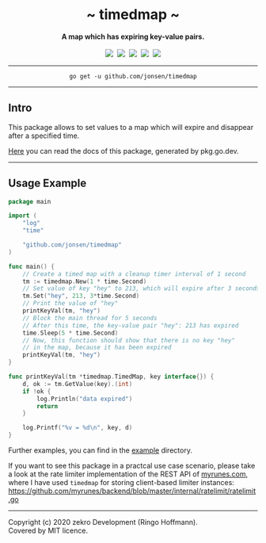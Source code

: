 <div align="center">
    <h1>~ timedmap ~</h1>
    <strong>A map which has expiring key-value pairs.</strong><br><br>
    <a href="https://pkg.go.dev/github.com/jonsen/timedmap"><img src="https://godoc.org/github.com/jonsen/timedmap?status.svg" /></a>&nbsp;
    <a href="https://github.com/jonsen/timedmap/actions/workflows/main-ci.yml" ><img src="https://github.com/jonsen/timedmap/actions/workflows/main-ci.yml/badge.svg" /></a>&nbsp;
    <a href="https://coveralls.io/github/jonsen/timedmap"><img src="https://coveralls.io/repos/github/jonsen/timedmap/badge.svg" /></a>&nbsp;
    <a href="https://goreportcard.com/report/github.com/jonsen/timedmap"><img src="https://goreportcard.com/badge/github.com/jonsen/timedmap"/></a>&nbsp;
	<a href="https://github.com/avelino/awesome-go"><img src="https://awesome.re/mentioned-badge.svg"/></a>
<br>
</div>

---

<div align="center">
    <code>go get -u github.com/jonsen/timedmap</code>
</div>

---

## Intro

This package allows to set values to a map which will expire and disappear after a specified time.

[Here](https://pkg.go.dev/github.com/jonsen/timedmap) you can read the docs of this package, generated by pkg.go.dev.

---

## Usage Example

```go
package main

import (
	"log"
	"time"

	"github.com/jonsen/timedmap"
)

func main() {
	// Create a timed map with a cleanup timer interval of 1 second
	tm := timedmap.New(1 * time.Second)
	// Set value of key "hey" to 213, which will expire after 3 seconds
	tm.Set("hey", 213, 3*time.Second)
	// Print the value of "hey"
	printKeyVal(tm, "hey")
	// Block the main thread for 5 seconds
	// After this time, the key-value pair "hey": 213 has expired
	time.Sleep(5 * time.Second)
	// Now, this function should show that there is no key "hey"
	// in the map, because it has been expired
	printKeyVal(tm, "hey")
}

func printKeyVal(tm *timedmap.TimedMap, key interface{}) {
	d, ok := tm.GetValue(key).(int)
	if !ok {
		log.Println("data expired")
		return
	}

	log.Printf("%v = %d\n", key, d)
}
```

Further examples, you can find in the [example](examples) directory.

If you want to see this package in a practcal use case scenario, please take a look at the rate limiter implementation of the REST API of [myrunes.com](https://myrunes.com), where I have used `timedmap` for storing client-based limiter instances:  
https://github.com/myrunes/backend/blob/master/internal/ratelimit/ratelimit.go

---

Copyright (c) 2020 zekro Development (Ringo Hoffmann).  
Covered by MIT licence.
